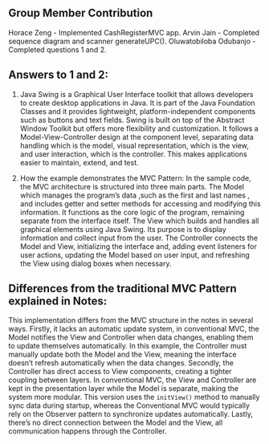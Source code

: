 ## Group Member Contribution

Horace Zeng - Implemented CashRegisterMVC app.
Arvin Jain - Completed sequence diagram and scanner generateUPC().
Oluwatobiloba Odubanjo - Completed questions 1 and 2.

## Answers to 1 and 2:

1. Java Swing is a Graphical User Interface toolkit that allows developers to create desktop applications in Java. It is part of the Java Foundation Classes and it provides lightweight, platform-independent components such as buttons and text fields. Swing is built on top of the Abstract Window Toolkit but offers more flexibility and customization. It follows a Model-View-Controller design at the component level, separating data handling which is the model, visual representation, which is the view, and user interaction, which is the controller. This makes applications easier to maintain, extend, and test.
   
2. How the example demonstrates the MVC Pattern:
In the sample code, the MVC architecture is structured into three main parts. The Model which manages the program’s data ,such as the first and last names , and includes getter and setter methods for accessing and modifying this information. It functions as the core logic of the program, remaining separate from the interface itself. The View which builds and handles all graphical elements using Java Swing. Its purpose is to display information and collect input from the user. The Controller connects the Model and View, initializing the interface and, adding event listeners for user actions, updating the Model based on user input, and refreshing the View using dialog boxes when necessary.

## Differences from the traditional MVC Pattern explained in Notes:

This implementation differs from the MVC structure in the notes in several ways. Firstly, it lacks an automatic update system, in conventional MVC, the Model notifies the View and Controller when data changes, enabling them to update themselves automatically. In this example, the Controller must manually update both the Model and the View, meaning the interface doesn’t refresh automatically when the data changes. Secondly, the Controller has direct access to View components, creating a tighter coupling between layers. In conventional MVC, the View and Controller are kept in the presentation layer while the Model is separate, making the system more modular. This version uses the `initView()` method to manually sync data during startup, whereas the Conventional MVC would typically rely on the Observer pattern to synchronize updates automatically. Lastly, there’s no direct connection between the Model and the View, all communication happens through the Controller.

